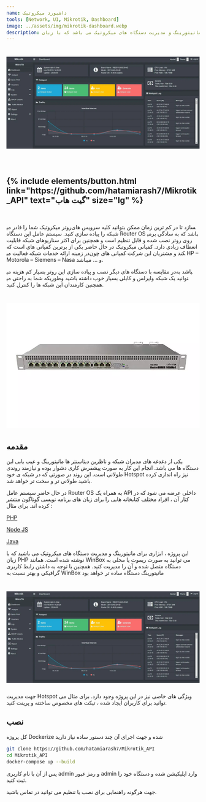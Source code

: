 ```yaml
---
name: داشبورد میکروتیک
tools: [Network, UI, Mikrotik, Dashboard]
image: ../assets/img/mikrotik-dashboard.webp
description: این پروژه ، ابزاری برای مانیتورینگ و مدیریت دستگاه های میکروتیک می باشد که با زبان PHP نوشته شده است. همانند WinBox می توانید به صورت ریموت یا محلی به دستگاه متصل شده و آن را مدیریت کنید. همچنین با توجه به داشتن رابط کاربری گرافیکی و بهتر نسبت به WinBox مانیتورینگ دستگاه ساده تر خواهد بود
---
```


<h1 class="center">
<img src="../assets/img/mikrotik-dashboard.webp"/>
</h1><br>

<h2 class="center">
{% include elements/button.html link="https://github.com/hatamiarash7/Mikrotik_API" text="گیت هاب" size="lg" %}
</h2>

<br>

روتر میکروتیک شما را قادر می‎سازد تا در کم ترین زمان ممکن بتوانید کلیه سرویس های شبکه را پیاده سازی کنید. سیستم عامل این دستگاه Router OS می‎باشد که به سادگی بر روی روتر نصب شده و قابل تنظیم است و همچنین برای اکثر سناریوهای شبکه قابلیت انعطاف زیادی دارد. کمپانی میکروتیک در حال حاضر یکی از برترین کمپانی های است که در زمینه ارائه خدمات شبکه فعالیت می‎کند و مشتریان این شرکت کمپانی های چون HP – Motorola – Siemens – Nasa و ... میباشد.

در مقایسه با دستگاه های دیگر نصب و پیاده سازی این روتر بسیار کم هزینه می‎باشد به طوریکه شما به راحتی می‎توانید یک شبکه وایرلس و کابلی بسیار خوب داشته باشید و همچنین کارمندان این شبکه ها را کنترل کنید.

<h1 class="center">
<img src="../assets/img/mikrotik-dashboard-2.webp"/>
</h1>

## مقدمه

یکی از دغدغه های مدیران شبکه و ناظرین دیتاسنتر ها مانیتورینگ و عیب یابی این دستگاه ها می باشد. انجام این کار به صورت پیشفرض کاری دشوار بوده و نیازمند روندی طولانی است. این روند در صورتی که در شبکه ی خود Hotspot نیز راه اندازی کرده باشید طولانی تر و سخت تر خواهد شد.

در حال حاضر سیستم عامل Router OS به همراه یک API داخلی عرضه می شود که در کنار آن ، افراد مختلف کتابخانه هایی را برای زبان های برنامه نویسی گوناگون منتشر کرده اند. برای مثال :

[PHP](https://github.com/BenMenking/routeros-api)

[Node JS](https://github.com/Trakkasure/mikronode)

[Java](https://github.com/GideonLeGrange/mikrotik-java)

این پروژه ، ابزاری برای مانیتورینگ و مدیریت دستگاه های میکروتیک می باشید که با زبان PHP نوشته شده است. همانند WinBox می توانید به صورت ریموت یا محلی به دستگاه متصل شده و آن را مدیریت کنید. همچنین با توجه به داشتن رابط کاربری گرافیکی و بهتر نسبت به WinBox مانیتورینگ دستگاه ساده تر خواهد بود

<h1 class="center">
<img src="../assets/img/mikrotik-dashboard.webp"/>
</h1>

جهت مدیریت Hotspot ویژگی های خاصی نیز در این پروژه وجود دارد. برای مثال می توانید برای کاربران ایجاد شده ، تیکت های مخصوص ساختته و پرینت کنید.

## نصب

کل پروژه Dockerize شده و جهت اجرای آن چند دستور ساده نیاز دارید

```sh
git clone https://github.com/hatamiarash7/Mikrotik_API
cd Mikrotik_API
docker-compose up --build
```

پس از آن با نام کاربری admin و رمز عبور admin وارد اپلیکیشن شده و دستگاه خود را ثبت کنید.

جهت هرگونه راهنمایی برای نصب یا تنظیم می توانید در تماس باشید.
